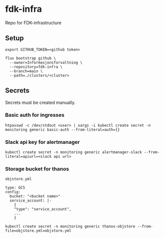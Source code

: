 # fdk-infra

Repo for FDK-infrastructure

## Setup

```
export GITHUB_TOKEN=<github token>

flux bootstrap github \
  --owner=Informasjonsforvaltning \
  --repository=fdk-infra \
  --branch=main \
  --path=./clusters/<cluster>
```

## Secrets

Secrets must be created manually.

### Basic auth for ingresses

```
htpasswd -c /dev/stdout <user> | xargs -i kubectl create secret -n monitoring generic basic-auth --from-literal=auth={}
```

### Slack api key for alertmanager

```
kubectl create secret -n monitoring generic alertmanager-slack --from-literal=apiurl=<slack api url>
```

### Storage bucket for thanos

`objstore.yml`

```
type: GCS
config:
  bucket: "<bucket name>"
  service_account: |-
    {
    "type": "service_account",
    ...
    }
```

```
kubectl create secret -n monitoring generic thanos-objstore --from-file=objstore.yml=objstore.yml
```
